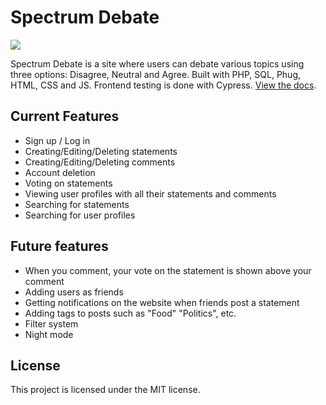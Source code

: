 # Spectrum Debate

<img src="https://github.com/Laptop-Salad/SpectrumDebate/assets/80591698/4d534b77-34fe-4d3b-b8ed-289c7b71977e">

Spectrum Debate is a site where users can debate various topics using three options: Disagree, Neutral and Agree. Built with PHP, SQL, Phug, HTML, CSS and JS. Frontend testing is done with Cypress. [View the docs](https://github.com/Laptop-Salad/SpectrumDebate/tree/master/docs).

## Current Features
- Sign up / Log in
- Creating/Editing/Deleting statements
- Creating/Editing/Deleting comments
- Account deletion
- Voting on statements
- Viewing user profiles with all their statements and comments
- Searching for statements
- Searching for user profiles

## Future features
- When you comment, your vote on the statement is shown above your comment
- Adding users as friends
- Getting notifications on the website when friends post a statement
- Adding tags to posts such as "Food" "Politics", etc.
- Filter system
- Night mode

## License
This project is licensed under the MIT license.
